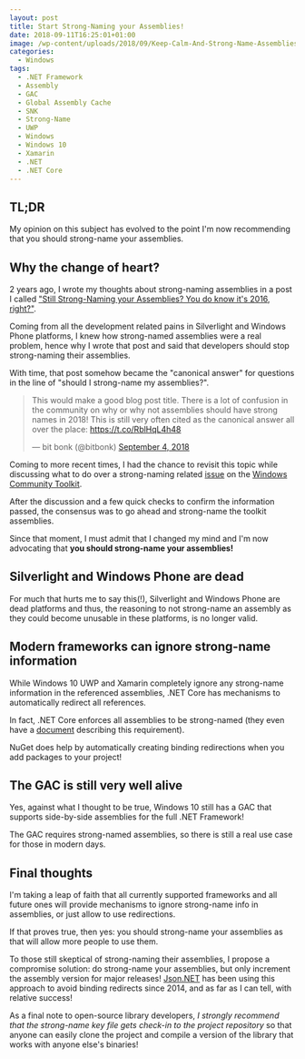 ```yaml
---
layout: post
title: Start Strong-Naming your Assemblies!
date: 2018-09-11T16:25:01+01:00
image: /wp-content/uploads/2018/09/Keep-Calm-And-Strong-Name-Assemblies.png
categories:
  - Windows
tags:
  - .NET Framework
  - Assembly
  - GAC
  - Global Assembly Cache
  - SNK
  - Strong-Name
  - UWP
  - Windows
  - Windows 10
  - Xamarin
  - .NET
  - .NET Core
---
```

## TL;DR

My opinion on this subject has evolved to the point I'm now recommending that you should strong-name your assemblies.

## Why the change of heart?

2 years ago, I wrote my thoughts about strong-naming assemblies in a post I called ["Still Strong-Naming your Assemblies? You do know it's 2016, right?"](https://www.pedrolamas.com/2016/03/01/still-strong-naming-your-assemblies-you-do-know-its-2016-right/).

Coming from all the development related pains in Silverlight and Windows Phone platforms, I knew how strong-named assemblies were a real problem, hence why I wrote that post and said that developers should stop strong-naming their assemblies.

With time, that post somehow became the "canonical answer" for questions in the line of "should I strong-name my assemblies?".

<blockquote class="twitter-tweet" data-lang="en"><p lang="en" dir="ltr">This would make a good blog post title. There is a lot of confusion in the community on why or why not assemblies should have strong names in 2018! This is still very often cited as the canonical answer all over the place: <a href="https://t.co/RblHqL4h48">https://t.co/RblHqL4h48</a></p>&mdash; bit bonk (@bitbonk) <a href="https://twitter.com/bitbonk/status/1037077132810366976?ref_src=twsrc%5Etfw">September 4, 2018</a></blockquote>
<script async src="https://platform.twitter.com/widgets.js" charset="utf-8"></script>

Coming to more recent times, I had the chance to revisit this topic while discussing what to do over a strong-naming related [issue](https://github.com/Microsoft/WindowsCommunityToolkit/issues/2198) on the [Windows Community Toolkit](https://github.com/Microsoft/WindowsCommunityToolkit).

After the discussion and a few quick checks to confirm the information passed, the consensus was to go ahead and strong-name the toolkit assemblies.

Since that moment, I must admit that I changed my mind and I'm now advocating that **you should strong-name your assemblies!**

## Silverlight and Windows Phone are dead

For much that hurts me to say this(!), Silverlight and Windows Phone are dead platforms and thus, the reasoning to not strong-name an assembly as they could become unusable in these platforms, is no longer valid.

## Modern frameworks can ignore strong-name information

While Windows 10 UWP and Xamarin completely ignore any strong-name information in the referenced assemblies, .NET Core has mechanisms to automatically redirect all references.

In fact, .NET Core enforces all assemblies to be strong-named (they even have a [document](https://github.com/dotnet/corefx/blob/master/Documentation/project-docs/strong-name-signing.md) describing this requirement).

NuGet does help by automatically creating binding redirections when you add packages to your project!

## The GAC is still very well alive

Yes, against what I thought to be true, Windows 10 still has a GAC that supports side-by-side assemblies for the full .NET Framework!

The GAC requires strong-named assemblies, so there is still a real use case for those in modern days.

## Final thoughts

I'm taking a leap of faith that all currently supported frameworks and all future ones will provide mechanisms to ignore strong-name info in assemblies, or just allow to use redirections.

If that proves true, then yes: you should strong-name your assemblies as that will allow more people to use them.

To those still skeptical of strong-naming their assemblies, I propose a compromise solution: do strong-name your assemblies, but only increment the assembly version for major releases! [Json.NET](https://www.newtonsoft.com/json) has been using this approach to avoid binding redirects since 2014, and as far as I can tell, with relative success!

As a final note to open-source library developers, *I strongly recommend that the strong-name key file gets check-in to the project repository* so that anyone can easily clone the project and compile a version of the library that works with anyone else's binaries!